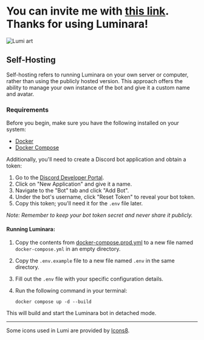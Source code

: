 # You can invite me with [this link](https://discord.com/oauth2/authorize?client_id=1038050427272429588&permissions=8&scope=bot). Thanks for using Luminara!

![Lumi art](https://git.wlinator.org/assets/img/logo.png)


## Self-Hosting

Self-hosting refers to running Luminara on your own server or computer, rather than using the publicly hosted version. This approach offers the ability to manage your own instance of the bot and give it a custom name and avatar.

### Requirements

Before you begin, make sure you have the following installed on your system:
- [Docker](https://docs.docker.com/get-docker/)
- [Docker Compose](https://docs.docker.com/compose/install/)

Additionally, you'll need to create a Discord bot application and obtain a token:

1. Go to the [Discord Developer Portal](https://discord.com/developers/applications).
2. Click on "New Application" and give it a name.
3. Navigate to the "Bot" tab and click "Add Bot".
4. Under the bot's username, click "Reset Token" to reveal your bot token.
5. Copy this token; you'll need it for the `.env` file later.

*Note: Remember to keep your bot token secret and never share it publicly.*

#### Running Luminara:

1. Copy the contents from [docker-compose.prod.yml](https://git.wlinator.org/Luminara/Lumi/src/branch/main/docker-compose.prod.yml) to a new file named `docker-compose.yml` in an empty directory.

2. Copy the `.env.example` file to a new file named `.env` in the same directory.

3. Fill out the `.env` file with your specific configuration details.

4. Run the following command in your terminal:

   ```
   docker compose up -d --build
   ```

This will build and start the Luminara bot in detached mode.

---

Some icons used in Lumi are provided by [Icons8](https://icons8.com/).
